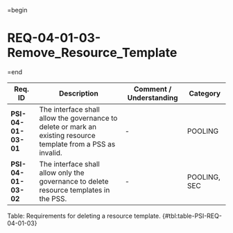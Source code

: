 =begin

# REQ-04-01-03-Remove_Resource_Template

=end

| Req. ID | Description | Comment / Understanding | Category |
| ------- | ----------- | ----------------------- | -------- |
| __PSI-04-01-03-01__ | The interface shall allow the governance to delete or mark an existing resource template from a PSS as invalid. | - | POOLING |
| __PSI-04-01-03-02__ | The interface shall allow only the governance to delete resource templates in the PSS. | - | POOLING, SEC |

Table: Requirements for deleting a resource template. {#tbl:table-PSI-REQ-04-01-03}
